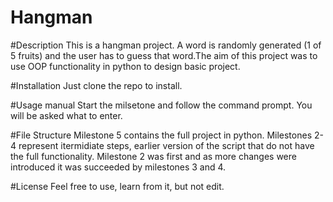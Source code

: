 # Hangman

#Description
This is a hangman project. A word is randomly generated (1 of 5 fruits) and the user has to guess that word.The aim of this project was to use OOP functionality in python to design basic project.

#Installation
Just clone the repo to install.

#Usage manual
Start the milsetone and follow the command prompt. You will be asked what to enter.

#File Structure
Milestone 5 contains the full project in python. Milestones 2-4 represent itermidiate steps, earlier version of the script that do not have the full functionality. Milestone 2 was first and as more changes were introduced it was succeeded by milestones 3 and 4.

#License
Feel free to use, learn from it, but not edit.




